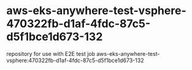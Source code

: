 # aws-eks-anywhere-test-vsphere-470322fb-d1af-4fdc-87c5-d5f1bce1d673-132
repository for use with E2E test job aws-eks-anywhere-test-vsphere:470322fb-d1af-4fdc-87c5-d5f1bce1d673-132
